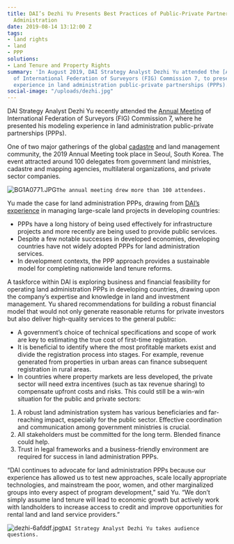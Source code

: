 ```yaml
---
title: DAI’s Dezhi Yu Presents Best Practices of Public-Private Partnerships in Land
  Administration
date: 2019-08-14 13:12:00 Z
tags:
- land rights
- land
- PPP
solutions:
- Land Tenure and Property Rights
summary: 'In August 2019, DAI Strategy Analyst Dezhi Yu attended the [Annual Meeting](https://www.com7figseoul.com/)
  of International Federation of Surveyors (FIG) Commission 7, to present his modeling
  experience in land administration public-private partnerships (PPPs). '
social-image: "/uploads/dezhi.jpg"
---
```


DAI Strategy Analyst Dezhi Yu recently attended the [Annual Meeting](https://www.com7figseoul.com/) of International Federation of Surveyors (FIG) Commission 7, where he presented his modeling experience in land administration public-private partnerships (PPPs). 

One of two major gatherings of the global [cadastre](https://en.wikipedia.org/wiki/Cadastre) and land management community, the 2019 Annual Meeting took place in Seoul, South Korea. The event attracted around 100 delegates from government land ministries, cadastre and mapping agencies, multilateral organizations, and private sector companies. 

![BG1A0771.JPG](/uploads/BG1A0771.JPG)`The annual meeting drew more than 100 attendees.`

Yu made the case for land administration PPPs, drawing from [DAI’s experience](https://dai-global-developments.com/land-rights) in managing large-scale land projects in developing countries:

* PPPs have a long history of being used effectively for infrastructure projects and more recently are being used to provide public services.
* Despite a few notable successes in developed economies, developing countries have not widely adopted PPPs for land administration services.
* In development contexts, the PPP approach provides a sustainable model for completing nationwide land tenure reforms.
 
A taskforce within DAI is exploring business and financial feasibility for operating land administration PPPs in developing countries, drawing upon the company’s expertise and knowledge in land and investment management. Yu shared recommendations for building a robust financial model that would not only generate reasonable returns for private investors but also deliver high-quality services to the general public:

* A government’s choice of technical specifications and scope of work are key to estimating the true cost of first-time registration.
* It is beneficial to identify where the most profitable markets exist and divide the registration process into stages. For example, revenue generated from properties in urban areas can finance subsequent registration in rural areas.
* In countries where property markets are less developed, the private sector will need extra incentives (such as tax revenue sharing) to compensate upfront costs and risks. This could still be a win-win situation for the public and private sectors:
1. A robust land administration system has various beneficiaries and far-reaching impact, especially for the public sector. Effective coordination and communication among government ministries is crucial.
2. All stakeholders must be committed for the long term. Blended finance could help.
3. Trust in legal frameworks and a business-friendly environment are required for success in land administration PPPs.

“DAI continues to advocate for land administration PPPs because our experience has allowed us to test new approaches, scale locally appropriate technologies, and mainstream the poor, women, and other marginalized groups into every aspect of program development,” said Yu. “We don’t simply assume land tenure will lead to economic growth but actively work with landholders to increase access to credit and improve opportunities for rental land and land service providers.”

![dezhi-6afddf.jpg](/uploads/dezhi-6afddf.jpg)`DAI Strategy Analyst Dezhi Yu takes audience questions.`